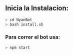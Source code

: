 

## Inicia la Instalacion:

```bash
> cd NyanBot
> bash install.sh
```

### Para correr el bot usa:
```bash
> npm start
```


